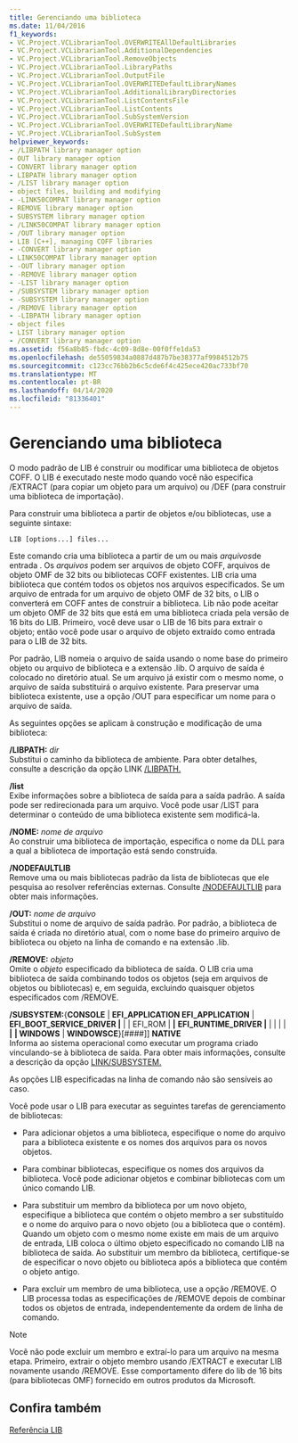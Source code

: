 ```yaml
---
title: Gerenciando uma biblioteca
ms.date: 11/04/2016
f1_keywords:
- VC.Project.VCLibrarianTool.OVERWRITEAllDefaultLibraries
- VC.Project.VCLibrarianTool.AdditionalDependencies
- VC.Project.VCLibrarianTool.RemoveObjects
- VC.Project.VCLibrarianTool.LibraryPaths
- VC.Project.VCLibrarianTool.OutputFile
- VC.Project.VCLibrarianTool.OVERWRITEDefaultLibraryNames
- VC.Project.VCLibrarianTool.AdditionalLibraryDirectories
- VC.Project.VCLibrarianTool.ListContentsFile
- VC.Project.VCLibrarianTool.ListContents
- VC.Project.VCLibrarianTool.SubSystemVersion
- VC.Project.VCLibrarianTool.OVERWRITEDefaultLibraryName
- VC.Project.VCLibrarianTool.SubSystem
helpviewer_keywords:
- /LIBPATH library manager option
- OUT library manager option
- CONVERT library manager option
- LIBPATH library manager option
- /LIST library manager option
- object files, building and modifying
- -LINK50COMPAT library manager option
- REMOVE library manager option
- SUBSYSTEM library manager option
- /LINK50COMPAT library manager option
- /OUT library manager option
- LIB [C++], managing COFF libraries
- -CONVERT library manager option
- LINK50COMPAT library manager option
- -OUT library manager option
- -REMOVE library manager option
- -LIST library manager option
- /SUBSYSTEM library manager option
- -SUBSYSTEM library manager option
- /REMOVE library manager option
- -LIBPATH library manager option
- object files
- LIST library manager option
- /CONVERT library manager option
ms.assetid: f56a8b85-fbdc-4c09-8d8e-00f0ffe1da53
ms.openlocfilehash: de55059834a0887d487b7be38377af9984512b75
ms.sourcegitcommit: c123cc76bb2b6c5cde6f4c425ece420ac733bf70
ms.translationtype: MT
ms.contentlocale: pt-BR
ms.lasthandoff: 04/14/2020
ms.locfileid: "81336401"
---
```

# <a name="managing-a-library"></a>Gerenciando uma biblioteca

O modo padrão de LIB é construir ou modificar uma biblioteca de objetos COFF. O LIB é executado neste modo quando você não especifica /EXTRACT (para copiar um objeto para um arquivo) ou /DEF (para construir uma biblioteca de importação).

Para construir uma biblioteca a partir de objetos e/ou bibliotecas, use a seguinte sintaxe:

```
LIB [options...] files...
```

Este comando cria uma biblioteca a partir de um ou mais *arquivos*de entrada . Os *arquivos* podem ser arquivos de objeto COFF, arquivos de objeto OMF de 32 bits ou bibliotecas COFF existentes. LIB cria uma biblioteca que contém todos os objetos nos arquivos especificados. Se um arquivo de entrada for um arquivo de objeto OMF de 32 bits, o LIB o converterá em COFF antes de construir a biblioteca. Lib não pode aceitar um objeto OMF de 32 bits que está em uma biblioteca criada pela versão de 16 bits do LIB. Primeiro, você deve usar o LIB de 16 bits para extrair o objeto; então você pode usar o arquivo de objeto extraído como entrada para o LIB de 32 bits.

Por padrão, LIB nomeia o arquivo de saída usando o nome base do primeiro objeto ou arquivo de biblioteca e a extensão .lib. O arquivo de saída é colocado no diretório atual. Se um arquivo já existir com o mesmo nome, o arquivo de saída substituirá o arquivo existente. Para preservar uma biblioteca existente, use a opção /OUT para especificar um nome para o arquivo de saída.

As seguintes opções se aplicam à construção e modificação de uma biblioteca:

**/LIBPATH:** *dir*<br/>
Substitui o caminho da biblioteca de ambiente. Para obter detalhes, consulte a descrição da opção LINK [/LIBPATH.](libpath-additional-libpath.md)

**/list**<br/>
Exibe informações sobre a biblioteca de saída para a saída padrão. A saída pode ser redirecionada para um arquivo. Você pode usar /LIST para determinar o conteúdo de uma biblioteca existente sem modificá-la.

**/NOME:** *nome de arquivo*<br/>
Ao construir uma biblioteca de importação, especifica o nome da DLL para a qual a biblioteca de importação está sendo construída.

**/NODEFAULTLIB**<br/>
Remove uma ou mais bibliotecas padrão da lista de bibliotecas que ele pesquisa ao resolver referências externas. Consulte [/NODEFAULTLIB](nodefaultlib-ignore-libraries.md) para obter mais informações.

**/OUT:** *nome de arquivo*<br/>
Substitui o nome de arquivo de saída padrão. Por padrão, a biblioteca de saída é criada no diretório atual, com o nome base do primeiro arquivo de biblioteca ou objeto na linha de comando e na extensão .lib.

**/REMOVE:** *objeto*<br/>
Omite o *objeto* especificado da biblioteca de saída. O LIB cria uma biblioteca de saída combinando todos os objetos (seja em arquivos de objetos ou bibliotecas) e, em seguida, excluindo quaisquer objetos especificados com /REMOVE.

**/SUBSYSTEM:**{**CONSOLE** &#124; **EFI_APPLICATION EFI_APPLICATION** &#124; **EFI_BOOT_SERVICE_DRIVER &#124;** &#124; &#124; EFI_ROM &#124; **&#124;** **EFI_RUNTIME_DRIVER &#124;** &#124; &#124; &#124; &#124; **&#124;** **&#124; WINDOWS** &#124; **WINDOWSCE**}[####]] **NATIVE**<br/>
Informa ao sistema operacional como executar um programa criado vinculando-se à biblioteca de saída. Para obter mais informações, consulte a descrição da opção [LINK/SUBSYSTEM.](subsystem-specify-subsystem.md)

As opções LIB especificadas na linha de comando não são sensíveis ao caso.

Você pode usar o LIB para executar as seguintes tarefas de gerenciamento de bibliotecas:

- Para adicionar objetos a uma biblioteca, especifique o nome do arquivo para a biblioteca existente e os nomes dos arquivos para os novos objetos.

- Para combinar bibliotecas, especifique os nomes dos arquivos da biblioteca. Você pode adicionar objetos e combinar bibliotecas com um único comando LIB.

- Para substituir um membro da biblioteca por um novo objeto, especifique a biblioteca que contém o objeto membro a ser substituído e o nome do arquivo para o novo objeto (ou a biblioteca que o contém). Quando um objeto com o mesmo nome existe em mais de um arquivo de entrada, LIB coloca o último objeto especificado no comando LIB na biblioteca de saída. Ao substituir um membro da biblioteca, certifique-se de especificar o novo objeto ou biblioteca após a biblioteca que contém o objeto antigo.

- Para excluir um membro de uma biblioteca, use a opção /REMOVE. O LIB processa todas as especificações de /REMOVE depois de combinar todos os objetos de entrada, independentemente da ordem de linha de comando.

> [!NOTE]
> Você não pode excluir um membro e extraí-lo para um arquivo na mesma etapa. Primeiro, extrair o objeto membro usando /EXTRACT e executar LIB novamente usando /REMOVE. Esse comportamento difere do lib de 16 bits (para bibliotecas OMF) fornecido em outros produtos da Microsoft.

## <a name="see-also"></a>Confira também

[Referência LIB](lib-reference.md)
